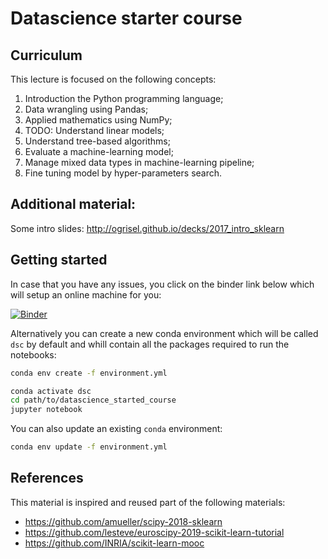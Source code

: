 # Datascience starter course

## Curriculum

This lecture is focused on the following concepts:

1. Introduction the Python programming language;
2. Data wrangling using Pandas;
3. Applied mathematics using NumPy;
4. TODO: Understand linear models;
5. Understand tree-based algorithms;
6. Evaluate a machine-learning model;
7. Manage mixed data types in machine-learning pipeline;
8. Fine tuning model by hyper-parameters search.

## Additional material:

Some intro slides: http://ogrisel.github.io/decks/2017_intro_sklearn

## Getting started

In case that you have any issues, you click on the binder link below
which will setup an online machine for you:

[![Binder](https://mybinder.org/badge_logo.svg)](https://mybinder.org/v2/gh/rth/datascience_started_course/master)

Alternatively you can create a new conda environment which will be called
`dsc` by default and whill contain all the packages required to run the
notebooks:

``` bash
conda env create -f environment.yml
```

```bash
conda activate dsc
cd path/to/datascience_started_course
jupyter notebook
```

You can also update an existing `conda` environment:


``` bash
conda env update -f environment.yml
```

## References

This material is inspired and reused part of the following materials:

* https://github.com/amueller/scipy-2018-sklearn
* https://github.com/lesteve/euroscipy-2019-scikit-learn-tutorial
* https://github.com/INRIA/scikit-learn-mooc
